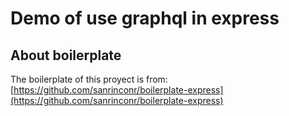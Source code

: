# Demo of use graphql in express

## About boilerplate
The boilerplate of this proyect is from: [https://github.com/sanrinconr/boilerplate-express](https://github.com/sanrinconr/boilerplate-express)